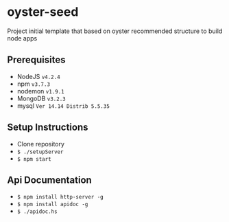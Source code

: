 oyster-seed
===========

Project initial template that based on oyster recommended structure to build node apps


## Prerequisites

- NodeJS `v4.2.4`
- npm `v3.7.3`
- nodemon `v1.9.1`
- MongoDB `v3.2.3`
- mysql  `Ver 14.14 Distrib 5.5.35`

## Setup Instructions

- Clone repository
- `$ ./setupServer`
- `$ npm start`

## Api Documentation 
- `$ npm install http-server -g`
- `$ npm install apidoc -g`
- `$ ./apidoc.hs`


